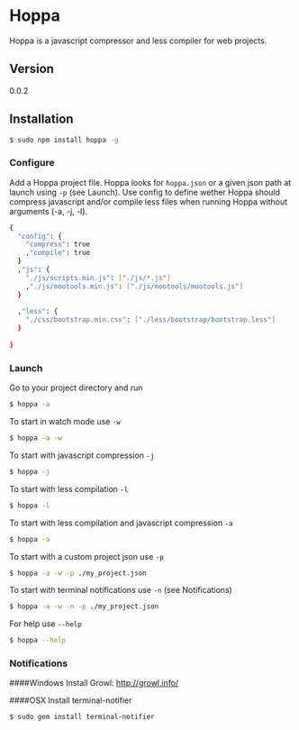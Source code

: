 Hoppa
=========
Hoppa is a javascript compressor and less compiler for web projects.

Version
----

0.0.2


Installation
--------------

```sh
$ sudo npm install hoppa -g
```

### Configure

Add a Hoppa project file. Hoppa looks for `hoppa.json` or a given json path at launch using `-p` (see Launch). Use config to define wether Hoppa should compress javascript and/or compile less files when running Hoppa without arguments (-a, -j, -l).

```sh
{
  "config": {
    "compress": true
    ,"compile": true
  }
  ,"js": {
    "./js/scripts.min.js": ["./js/*.js"]
    ,"./js/mootools.min.js": ["./js/mootools/mootools.js"]
  }
  
  ,"less": {
    "./css/bootstrap.min.css": ["./less/bootstrap/bootstrap.less"]
  }
  
}
```

### Launch

Go to your project directory and run

```sh
$ hoppa -a
```

To start in watch mode use `-w`

```sh
$ hoppa -a -w
```

To start with javascript compression `-j`

```sh
$ hoppa -j
```

To start with less compilation `-l`

```sh
$ hoppa -l
```

To start with less compilation and javascript compression `-a`

```sh
$ hoppa -a
```

To start with a custom project json use `-p`

```sh
$ hoppa -a -w -p ./my_project.json
```

To start with terminal notifications use `-n` (see Notifications)

```sh
$ hoppa -a -w -n -p ./my_project.json
```

For help use `--help`

```sh
$ hoppa --help
```

### Notifications

####Windows
Install Growl: http://growl.info/

####OSX
Install terminal-notifier
```sh
$ sudo gem install terminal-notifier
```
    